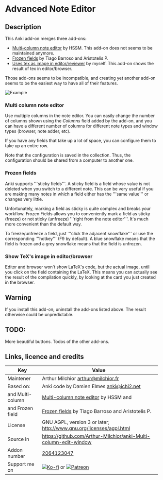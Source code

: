 # Advanced Note Editor
## Description
This Anki add-on merges three add-ons:
* [Multi-column note editor](https://ankiweb.net/shared/info/3491767031) by HSSM. This add-on does not seems to be maintained anymore.
* [Frozen fields](https://ankiweb.net/shared/info/516643804) by Tiago Barroso and Aristotelis P.
* [Uses tex as image in editor/reviewer](https://ankiweb.net/shared/info/882784122) by myself. This add-on shows the result of tex in editor/browser.

Those add-ons seems to be incompatible, and creating yet another add-on seems to be the easiest way to have all of their features.

![Example](ex.png)

### Multi column note editor

Use multiple columns in the note editor. You can easily change the number of columns shown using the *Columns* field added by the add-on, and you can have a different number of columns for different note types and window types (browser, note adder, etc).

If you have any fields that take up a lot of space, you can configure them to take up an entire row.

Note that the configuration is saved in the collection. Thus, the configuration should be shared from a computer to another one.

### Frozen fields
Anki supports '''sticky fields'''. A sticky field is a field whose value is not deleted when you switch to a different note. This can be very useful if you are making many notes in which a field either has the '''same value''' or changes very little.

Unfortunately, marking a field as sticky is quite complex and breaks your workflow. Frozen Fields allows you to conveniently mark a field as sticky (freeze) or not sticky (unfreeze) '''right from the note editor'''. It's much more convenient than the default way.

To freeze/unfreeze a field, just '''click the adjacent snowflake''' or use the corresponding '''hotkey''' (F9 by default). A blue snowflake means that the field is frozen and a grey snowflake means that the field is unfrozen.

### Show TeX's image in editor/browser

Editor and browser won't show LaTeX's code, but the actual image, until you click on the field containing the LaTeX. This means you can actually see the result of the compilation quickly, by looking at the card you just created in the browser.


## Warning
If you install this add-on, uninstall the add-ons listed above. The result otherwise could be unpredictable. 

## TODO:
More beautiful buttons. Todos of the other add-ons.

## Links, licence and credits

Key         |Value
------------|-------------------------------------------------------------------
Maintener   | Arthur Milchior <arthur@milchior.fr>
Based on:    | Anki code by Damien Elmes <anki@ichi2.net>
and Multi-column| [Multi-column note editor](https://ankiweb.net/shared/info/3491767031) by HSSM and
and Frozen field| [Frozen fields](https://ankiweb.net/shared/info/516643804) by Tiago Barroso and Aristotelis P.
License     | GNU AGPL, version 3 or later; http://www.gnu.org/licenses/agpl.html
Source in   | https://github.com/Arthur-Milchior/anki-Multi-column-edit-window
Addon number| [2064123047](https://ankiweb.net/shared/info/2064123047)
Support me on| [![Ko-fi](https://ko-fi.com/img/Kofi_Logo_Blue.svg)](https://Ko-fi.com/arthurmilchior) or [![Patreon](http://www.milchior.fr/patreon.png)](https://www.patreon.com/bePatron?u=146206)
